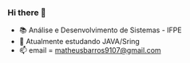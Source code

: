 ### Hi there 👋

- 📚 Análise e Desenvolvimento de Sistemas - IFPE
- 🌱 Atualmente estudando JAVA/Sring 
- 📫 email = matheusbarros9107@gmail.com
